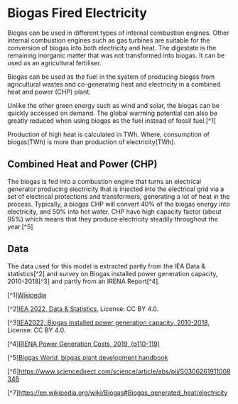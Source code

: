 # Biogas Fired Electricity

Biogas can be used in different types of internal combustion engines. Other internal combustion 
engines such as gas turbines are suitable for the conversion of biogas into both electricity and 
heat. The digestate is the remaining inorganic matter that was not transformed into biogas. 
It can be used as an agricultural fertiliser.

Biogas can be used as the fuel in the system of producing biogas from agricultural wastes and 
co-generating heat and electricity in a combined heat and power (CHP) plant. 

Unlike the other green energy such as wind and solar, the biogas can be quickly accessed on demand. 
The global warming potential can also be greatly reduced when using biogas as the fuel 
instead of fossil fuel.[^1]

Production of high heat is calculated in TWh. Where, consumption of biogas(TWh) is more than production of electricity(TWh).

## Combined Heat and Power (CHP)

The biogas is fed into a combustion engine that turns an electrical generator producing electricity that is injected 
into the electrical grid via a set of electrical protections and transformers, generating a lot of heat in the process.
Typically, a biogas CHP will convert 40% of the biogas energy into electricity, and 50% into hot water.
CHP have high capacity factor (about 95%) which means that they produce electricity steadily throughout the year.[^5]


## Data     
The data used for this model is extracted partly from the IEA Data & statistics[^2] and survey on Biogas installed power 
generation capacity, 2010-2018[^3] and partly from an IRENA Report[^4]. 

[^1][Wikipedia](https://en.wikipedia.org/wiki/Biogas#Biogas_generated_heat/electricity)

[^2][IEA 2022, Data & Statistics](https://www.iea.org/data-and-statistics/data-tables?country=WORLD&energy=Renewables%20%26%20waste&year=2019), License: CC BY 4.0.

[^3][IEA2022, Biogas installed power generation capacity, 2010-2018](https://www.iea.org/data-and-statistics/charts/biogas-installed-power-generation-capacity-2010-2018), License: CC BY 4.0.

[^4][IRENA Power Generation Costs, 2019, (p110-119)](https://www.irena.org/-/media/Files/IRENA/Agency/Publication/2020/Jun/IRENA_Power_Generation_Costs_2019.pdf)

[^5][Biogas World, biogas plant development handbook](https://www.biogasworld.com/biogas-plant-development-handbook/)

[^6]https://www.sciencedirect.com/science/article/abs/pii/S0306261911008348

[^7]https://en.wikipedia.org/wiki/Biogas#Biogas_generated_heat/electricity